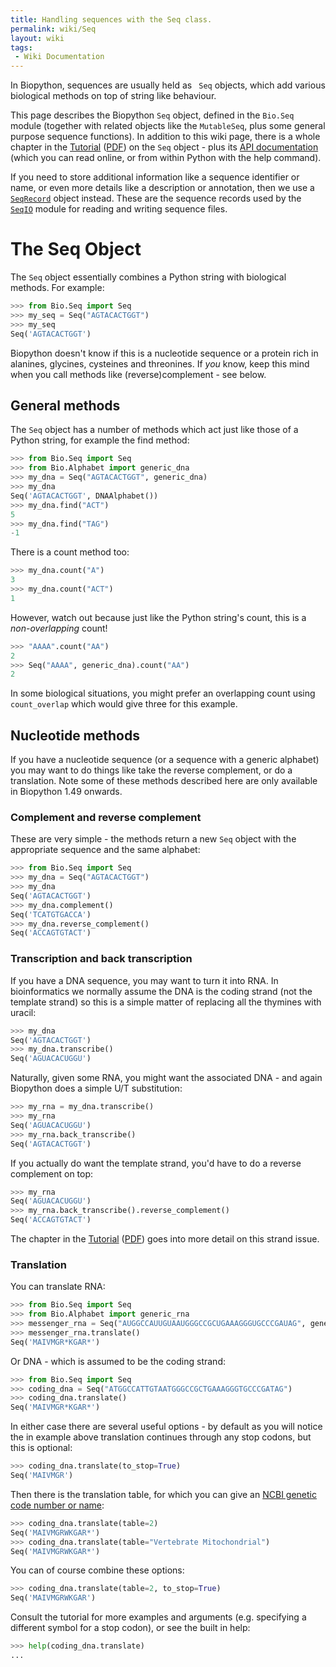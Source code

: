```yaml
---
title: Handling sequences with the Seq class.
permalink: wiki/Seq
layout: wiki
tags:
 - Wiki Documentation
---
```


In Biopython, sequences are usually held as ` Seq` objects, which add
various biological methods on top of string like behaviour.

This page describes the Biopython `Seq` object, defined in the `Bio.Seq`
module (together with related objects like the `MutableSeq`, plus some
general purpose sequence functions). In addition to this wiki page,
there is a whole chapter in the
[Tutorial](http://biopython.org/DIST/docs/tutorial/Tutorial.html)
([PDF](http://biopython.org/DIST/docs/tutorial/Tutorial.pdf)) on the
`Seq` object - plus its [API
documentation](http://biopython.org/DIST/docs/api/Bio.Seq.Seq-class.html)
(which you can read online, or from within Python with the help
command).

If you need to store additional information like a sequence identifier
or name, or even more details like a description or annotation, then we
use a [`SeqRecord`](SeqRecord "wikilink") object instead. These are the
sequence records used by the [`SeqIO`](SeqIO "wikilink") module for
reading and writing sequence files.

The Seq Object
==============

The `Seq` object essentially combines a Python string with biological
methods. For example:

``` python
>>> from Bio.Seq import Seq
>>> my_seq = Seq("AGTACACTGGT")
>>> my_seq
Seq('AGTACACTGGT')
```

Biopython doesn't know if this is a nucleotide sequence or a protein rich
in alanines, glycines, cysteines and threonines. If *you* know, keep this
mind when you call methods like (reverse)complement - see below.


General methods
---------------

The `Seq` object has a number of methods which act just like those of a
Python string, for example the find method:

``` python
>>> from Bio.Seq import Seq
>>> from Bio.Alphabet import generic_dna
>>> my_dna = Seq("AGTACACTGGT", generic_dna)
>>> my_dna
Seq('AGTACACTGGT', DNAAlphabet())
>>> my_dna.find("ACT")
5
>>> my_dna.find("TAG")
-1
```

There is a count method too:

``` python
>>> my_dna.count("A")
3
>>> my_dna.count("ACT")
1
```

However, watch out because just like the Python string's count, this is
a *non-overlapping* count!

``` python
>>> "AAAA".count("AA")
2
>>> Seq("AAAA", generic_dna).count("AA")
2
```

In some biological situations, you might prefer an overlapping count
using `count_overlap` which would give three for this example.

Nucleotide methods
------------------

If you have a nucleotide sequence (or a sequence with a generic
alphabet) you may want to do things like take the reverse complement, or
do a translation. Note some of these methods described here are only
available in Biopython 1.49 onwards.

### Complement and reverse complement

These are very simple - the methods return a new `Seq` object with the
appropriate sequence and the same alphabet:

``` python
>>> from Bio.Seq import Seq
>>> my_dna = Seq("AGTACACTGGT")
>>> my_dna
Seq('AGTACACTGGT')
>>> my_dna.complement()
Seq('TCATGTGACCA')
>>> my_dna.reverse_complement()
Seq('ACCAGTGTACT')
```

### Transcription and back transcription

If you have a DNA sequence, you may want to turn it into RNA. In
bioinformatics we normally assume the DNA is the coding strand (not the
template strand) so this is a simple matter of replacing all the
thymines with uracil:

``` python
>>> my_dna
Seq('AGTACACTGGT')
>>> my_dna.transcribe()
Seq('AGUACACUGGU')
```

Naturally, given some RNA, you might want the associated DNA - and again
Biopython does a simple U/T substitution:

``` python
>>> my_rna = my_dna.transcribe()
>>> my_rna
Seq('AGUACACUGGU')
>>> my_rna.back_transcribe()
Seq('AGTACACTGGT')
```

If you actually do want the template strand, you'd have to do a reverse
complement on top:

``` python
>>> my_rna
Seq('AGUACACUGGU')
>>> my_rna.back_transcribe().reverse_complement()
Seq('ACCAGTGTACT')
```

The chapter in the
[Tutorial](http://biopython.org/DIST/docs/tutorial/Tutorial.html)
([PDF](http://biopython.org/DIST/docs/tutorial/Tutorial.pdf)) goes into
more detail on this strand issue.

### Translation

You can translate RNA:

``` python
>>> from Bio.Seq import Seq
>>> from Bio.Alphabet import generic_rna
>>> messenger_rna = Seq("AUGGCCAUUGUAAUGGGCCGCUGAAAGGGUGCCCGAUAG", generic_rna)
>>> messenger_rna.translate()
Seq('MAIVMGR*KGAR*')
```

Or DNA - which is assumed to be the coding strand:

``` python
>>> from Bio.Seq import Seq
>>> coding_dna = Seq("ATGGCCATTGTAATGGGCCGCTGAAAGGGTGCCCGATAG")
>>> coding_dna.translate()
Seq('MAIVMGR*KGAR*')
```

In either case there are several useful options - by default as you will
notice the in example above translation continues through any stop
codons, but this is optional:

``` python
>>> coding_dna.translate(to_stop=True)
Seq('MAIVMGR')
```

Then there is the translation table, for which you can give an [NCBI
genetic code number or
name](http://www.ncbi.nlm.nih.gov/Taxonomy/Utils/wprintgc.cgi):

``` python
>>> coding_dna.translate(table=2)
Seq('MAIVMGRWKGAR*')
>>> coding_dna.translate(table="Vertebrate Mitochondrial")
Seq('MAIVMGRWKGAR*')
```

You can of course combine these options:

``` python
>>> coding_dna.translate(table=2, to_stop=True)
Seq('MAIVMGRWKGAR')
```

Consult the tutorial for more examples and arguments (e.g. specifying a
different symbol for a stop codon), or see the built in help:

``` python
>>> help(coding_dna.translate)
...
```
